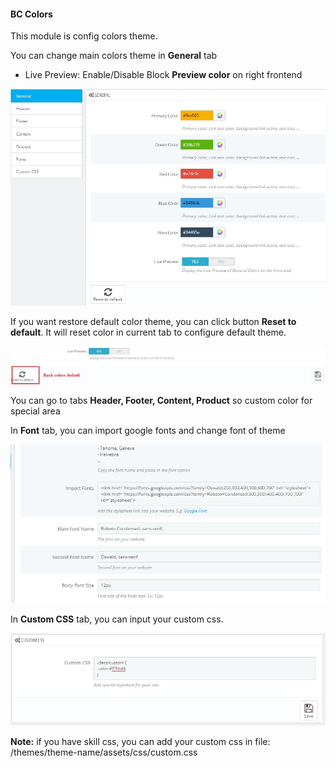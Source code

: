 #### BC Colors
This module is config colors theme.

You can change main colors theme in **General** tab
* Live Preview: Enable/Disable Block **Preview color** on right frontend

![](/assets/bccolor1.jpg)

If you want restore default color theme, you can click button **Reset to default**. It will reset color in current tab to configure default theme.

![](/assets/bccolor2.jpg)

You can go to tabs **Header, Footer, Content, Product** so custom color for special area

In **Font** tab, you can import google fonts and change font of theme

![](/assets/bccolor3.jpg)

In **Custom CSS** tab, you can input your custom css.

![](/assets/bccolor4.jpg)

**Note:** if you have skill css, you can add your custom css in file: /themes/theme-name/assets/css/custom.css


